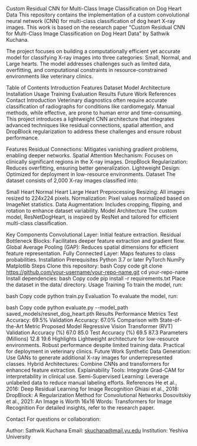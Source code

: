 Custom Residual CNN for Multi-Class Image Classification on Dog Heart Data
This repository contains the implementation of a custom convolutional neural network (CNN) for multi-class classification of dog heart X-ray images. This work is based on the research paper "Custom Residual CNN for Multi-Class Image Classification on Dog Heart Data" by Sathwik Kuchana.

The project focuses on building a computationally efficient yet accurate model for classifying X-ray images into three categories: Small, Normal, and Large hearts. The model addresses challenges such as limited data, overfitting, and computational constraints in resource-constrained environments like veterinary clinics.

Table of Contents
Introduction
Features
Dataset
Model Architecture
Installation
Usage
Training
Evaluation
Results
Future Work
References
Contact
Introduction
Veterinary diagnostics often require accurate classification of radiographs for conditions like cardiomegaly. Manual methods, while effective, are prone to human error and time-consuming. This project introduces a lightweight CNN architecture that integrates advanced techniques like residual connections, spatial attention, and DropBlock regularization to address these challenges and ensure robust performance.

Features
Residual Connections: Mitigates vanishing gradient problems, enabling deeper networks.
Spatial Attention Mechanism: Focuses on clinically significant regions in the X-ray images.
DropBlock Regularization: Reduces overfitting, ensuring better generalization.
Lightweight Design: Optimized for deployment in low-resource environments.
Dataset
The dataset consists of 2,000 X-ray images classified into:

Small Heart
Normal Heart
Large Heart
Preprocessing
Resizing: All images resized to 224x224 pixels.
Normalization: Pixel values normalized based on ImageNet statistics.
Data Augmentation: Includes cropping, flipping, and rotation to enhance dataset variability.
Model Architecture
The custom model, ResNetDogHeart, is inspired by ResNet and tailored for efficient multi-class classification.

Key Components
Convolutional Layer: Initial feature extraction.
Residual Bottleneck Blocks: Facilitates deeper feature extraction and gradient flow.
Global Average Pooling (GAP): Reduces spatial dimensions for efficient feature representation.
Fully Connected Layer: Maps features to class probabilities.
Installation
Prerequisites
Python 3.7 or later
PyTorch
NumPy
Matplotlib
Steps
Clone this repository:
bash
Copy code
git clone https://github.com/your-username/your-repo-name.git
cd your-repo-name
Install dependencies:
bash
Copy code
pip install -r requirements.txt
Place the dataset in the data/ directory.
Usage
Training
To train the model, run:

bash
Copy code
python train.py
Evaluation
To evaluate the model, run:

bash
Copy code
python evaluate.py --model_path saved_models/resnet_dog_heart.pth
Results
Performance Metrics
Test Accuracy: 69.5%
Validation Accuracy: 67.0%
Comparison with State-of-the-Art
Metric	Proposed Model	Regressive Vision Transformer (RVT)
Validation Accuracy (%)	67.0	85.0
Test Accuracy (%)	69.5	87.3
Parameters (Millions)	12.8	19.6
Highlights
Lightweight architecture for low-resource environments.
Robust performance despite limited training data.
Practical for deployment in veterinary clinics.
Future Work
Synthetic Data Generation: Use GANs to generate additional X-ray images for underrepresented classes.
Hybrid Architectures: Combine CNNs and transformers for enhanced feature extraction.
Explainability Tools: Integrate Grad-CAM for interpretability in clinical use.
Semi-Supervised Learning: Leverage unlabeled data to reduce manual labeling efforts.
References
He et al., 2016: Deep Residual Learning for Image Recognition
Ghiasi et al., 2018: DropBlock: A Regularization Method for Convolutional Networks
Dosovitskiy et al., 2021: An Image is Worth 16x16 Words: Transformers for Image Recognition
For detailed insights, refer to the research paper.

Contact
For questions or collaboration:

Author: Sathwik Kuchana
Email: skuchana@mail.yu.edu
Institution: Yeshiva University
